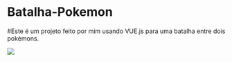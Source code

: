 # Batalha-Pokemon
#Este é um projeto feito por mim usando VUE.js para uma batalha entre dois pokémons.

 <img width="" height="" src="https://github.com/HugoHLourenco/Batalha-Pokemon/images/Gif da batalha.gif">
